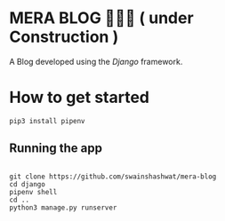 # MERA BLOG :construction::construction::construction: ( under Construction )
A Blog developed using the *Django* framework.

# How to get started
```
pip3 install pipenv
```

## Running the app

```

git clone https://github.com/swainshashwat/mera-blog
cd django
pipenv shell
cd .. 
python3 manage.py runserver

```
